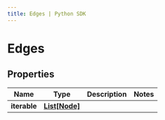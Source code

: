 ```yaml
---
title: Edges | Python SDK
---
```


# Edges


## Properties

Name | Type | Description | Notes
------------ | ------------- | ------------- | -------------
**iterable** | [**List[Node]**](Node) |  | 



